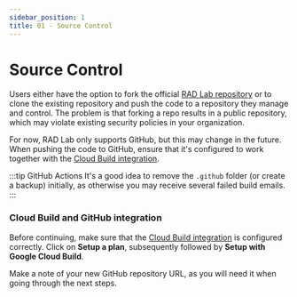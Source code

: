 ```yaml
---
sidebar_position: 1
title: 01 - Source Control
---
```


# Source Control

Users either have the option to fork the official [RAD Lab repository](https://github.com/GoogleCloudPlatform/rad-lab) or to clone the existing repository and push the code to a repository they manage and control.  The problem is that forking a repo results in a public repository, which may violate existing security policies in your organization.  

For now, RAD Lab only supports GitHub, but this may change in the future.  When pushing the code to GitHub, ensure that it's configured to work together with the [Cloud Build integration](https://github.com/marketplace/google-cloud-build).  

:::tip GitHub Actions
It's a good idea to remove the `.github` folder (or create a backup) initially, as otherwise you may receive several failed build emails.
:::

### Cloud Build and GitHub integration

Before continuing, make sure that the [Cloud Build integration](https://github.com/marketplace/google-cloud-build) is configured correctly.  Click on **Setup a plan**, subsequently followed by **Setup with Google Cloud Build**.

Make a note of your new GitHub repository URL, as you will need it when going through the next steps.
